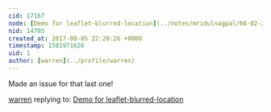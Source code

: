 ```yaml
---
cid: 17167
node: [Demo for leaflet-blurred-location](../notes/mridulnagpal/08-02-2017/demo-for-leaflet-blurred-location)
nid: 14705
created_at: 2017-08-05 22:20:26 +0000
timestamp: 1501971626
uid: 1
author: [warren](../profile/warren)
---
```


Made an issue for that last one!

[warren](../profile/warren) replying to: [Demo for leaflet-blurred-location](../notes/mridulnagpal/08-02-2017/demo-for-leaflet-blurred-location)

